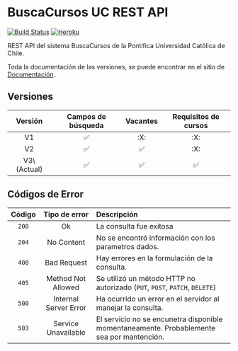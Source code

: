 # BuscaCursos UC REST API 
[![Build Status](https://travis-ci.com/igbasly/BC_API.svg?token=rvsCi5nQd3Zv6KdSdS54&branch=master)](https://travis-ci.com/igbasly/BC_API) [![Heroku](https://heroku-badge.herokuapp.com/?app=buscacursos-api&root=favicon.ico)]()

REST API del sistema BuscaCursos de la Pontifica Universidad Católica de Chile.

Toda la documentación de las versiones, se puede encontrar en el sitio de [Documentación](http://igbasly.github.io/BC_API/).

## Versiones

| Versión | Campos de búsqueda | Vacantes | Requisitos de cursos |
|:---:|:---:|:---:| :---: |
V1| :white_check_mark: | :X: | :X: |
V2| :white_check_mark: | :white_check_mark: | :X: |
V3\ (Actual)| :white_check_mark: | :white_check_mark: | :white_check_mark:

## Códigos de Error
| Código | Tipo de error | Descripción |
|:---:|:---:|:---|
|`200`| Ok| La consulta fue exitosa |
|`204`| No Content| No se encontró información con los parametros dados. |
|`400`| Bad Request| Hay errores en la formulación de la consulta. |
|`405`| Method Not Allowed| Se utilizó un método HTTP no autorizado (`PUT`, `POST`, `PATCH`, `DELETE`) |
|`500`| Internal Server Error| Ha ocurrido un error en el servidor al manejar la consulta.|
|`503`| Service Unavailable| El servicio no se encunetra disponible momentaneamente. Probablemente sea por mantención.|
